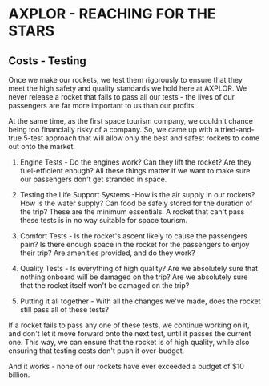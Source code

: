 # AXPLOR - REACHING FOR THE STARS

## Costs - Testing

Once we make our rockets, we test them rigorously to ensure that they meet the high safety and quality standards we hold here at AXPLOR. We never release a rocket that fails to pass all our tests \- the lives of our passengers are far more important to us than our profits.

At the same time, as the first space tourism company, we couldn't chance being too financially risky of a company. So, we came up with a tried-and-true 5-test approach that will allow only the best and safest rockets to come out onto the market.

1) Engine Tests \- Do the engines work? Can they lift the rocket? Are they fuel-efficient enough? All these things matter if we want to make sure our passengers don't get stranded in space.

2) Testing the Life Support Systems \-How is the air supply in our rockets? How is the water supply? Can food be safely stored for the duration of the trip? These are the minimum essentials. A rocket that can't pass these tests is in no way suitable for space tourism.

3) Comfort Tests \- Is the rocket's ascent likely to cause the passengers pain? Is there enough space in the rocket for the passengers to enjoy their trip? Are amenities provided, and do they work?

4) Quality Tests \- Is everything of high quality? Are we absolutely sure that nothing onboard will be damaged on the trip? Are we absolutely sure that the rocket itself won't be damaged on the trip?

5) Putting it all together \- With all the changes we've made, does the rocket still pass all of these tests?

If a rocket fails to pass any one of these tests, we continue working on it, and don't let it move forward onto the next test, until it passes the current one. This way, we can ensure that the rocket is of high quality, while also ensuring that testing costs don't push it over-budget.

And it works \- none of our rockets have ever exceeded a budget of $10 billion.
